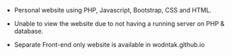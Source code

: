 - Personal website using PHP, Javascript, Bootstrap, CSS and HTML.

- Unable to view the website due to not having a running server on PHP & database.

- Separate Front-end only website is available in wodntak.github.io
